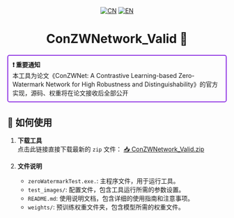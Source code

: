 <div align="center">

[![CN](https://img.shields.io/badge/🇨🇳_中文-FF0000?style=flat-square)](README.zh-CN.md)
[![EN](https://img.shields.io/badge/🇺🇸_English-007ACC?style=flat-square)](README.md)

# ConZWNetwork_Valid 🔬

</div>


<div align="left" style="border: 2px solid #8A2BE2; padding: 10px; border-radius: 5px; margin: 20px 0;">
  <strong>❗ 重要通知</strong><br>
  本工具为论文《ConZWNet: A Contrastive Learning-based Zero-Watermark Network for High Robustness and Distinguishability》的官方实现，源码、权重将在论文接收后全部公开
</div>

## 🚀 如何使用

1. ​**下载工具**  
   点击此链接直接下载最新的 `zip` 文件： [📥 ConZWNetwork_Valid.zip](https://github.com/hanhongxin1028/ConZWNetwork_Valid/releases/download/v1.0/ConZWNet_valid.zip) 

2. ​**文件说明**  
   - `zeroWatermarkTest.exe.`: 主程序文件，用于运行工具。
   - `test_images/`: 配置文件，包含工具运行所需的参数设置。
   - `README.md`: 使用说明文档，包含详细的使用指南和注意事项。
   - `weights/`: 预训练权重文件夹，包含模型所需的权重文件。
